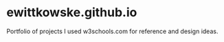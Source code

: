 # ewittkowske.github.io
Portfolio of projects
I used w3schools.com for reference and design ideas.

